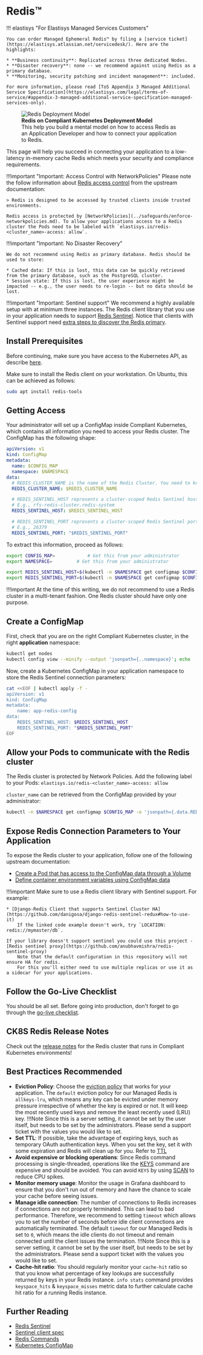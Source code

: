 Redis™
======

!!! elastisys "For Elastisys Managed Services Customers"

    You can order Managed Ephemeral Redis™ by filing a [service ticket](https://elastisys.atlassian.net/servicedesk/). Here are the highlights:

    * **Business continuity**: Replicated across three dedicated Nodes.
    * **Disaster recovery**: none -- we recommend against using Redis as a primary database.
    * **Monitoring, security patching and incident management**: included.

    For more information, please read [ToS Appendix 3 Managed Additional Service Specification](https://elastisys.com/legal/terms-of-service/#appendix-3-managed-additional-service-specification-managed-services-only).

<figure>
    <img alt="Redis Deployment Model" src="../img/redis.drawio.svg" >
    <figcaption>
        <strong>Redis on Compliant Kubernetes Deployment Model</strong>
        <br>
        This help you build a mental model on how to access Redis as an Application Developer and how to connect your application to Redis.
    </figcaption>
</figure>

This page will help you succeed in connecting your application to a low-latency in-memory cache Redis which meets your security and compliance requirements.

!!!important "Important: Access Control with NetworkPolicies"
    Please note the follow information about [Redis access control](https://redis.io/topics/security/) from the upstream documentation:

    > Redis is designed to be accessed by trusted clients inside trusted environments.

    Redis access is protected by [NetworkPolicies](../safeguards/enforce-networkpolicies.md). To allow your applications access to a Redis cluster the Pods need to be labeled with `elastisys.io/redis-<cluster_name>-access: allow`.

!!!important "Important: No Disaster Recovery"

    We do not recommend using Redis as primary database. Redis should be used to store:

    * Cached data: If this is lost, this data can be quickly retrieved from the primary database, such as the PostgreSQL cluster.
    * Session state: If this is lost, the user experience might be impacted -- e.g., the user needs to re-login -- but no data should be lost.

!!!important "Important: Sentinel support"
    We recommend a highly available setup with at minimum three instances. The Redis client library that you use in your application needs to support [Redis Sentinel](https://redis.io/topics/sentinel/). Notice that clients with Sentinel support need [extra steps to discover the Redis primary](https://redis.io/docs/latest/develop/reference/sentinel-clients/).

## Install Prerequisites

Before continuing, make sure you have access to the Kubernetes API, as describe [here](../prepare.md).

Make sure to install the Redis client on your workstation. On Ubuntu, this can be achieved as follows:

```bash
sudo apt install redis-tools
```

## Getting Access

Your administrator will set up a ConfigMap inside Compliant Kubernetes, which contains all information you need to access your Redis cluster.
The ConfigMap has the following shape:

```yaml
apiVersion: v1
kind: ConfigMap
metadata:
  name: $CONFIG_MAP
  namespace: $NAMESPACE
data:
  # REDIS_CLUSTER_NAME is the name of the Redis Cluster. You need to know the name to label your Pods correctly for network access.
  REDIS_CLUSTER_NAME: $REDIS_CLUSTER_NAME

  # REDIS_SENTINEL_HOST represents a cluster-scoped Redis Sentinel host, which only makes sense inside the Kubernetes cluster.
  # E.g., rfs-redis-cluster.redis-system
  REDIS_SENTINEL_HOST: $REDIS_SENTINEL_HOST

  # REDIS_SENTINEL_PORT represents a cluster-scoped Redis Sentinel port, which only makes sense inside the Kubernetes cluster.
  # E.g., 26379
  REDIS_SENTINEL_PORT: "$REDIS_SENTINEL_PORT"
```

To extract this information, proceed as follows:

```bash
export CONFIG_MAP=            # Get this from your administrator
export NAMESPACE=         # Get this from your administrator

export REDIS_SENTINEL_HOST=$(kubectl -n $NAMESPACE get configmap $CONFIG_MAP -o 'jsonpath={.data.REDIS_SENTINEL_HOST}')
export REDIS_SENTINEL_PORT=$(kubectl -n $NAMESPACE get configmap $CONFIG_MAP -o 'jsonpath={.data.REDIS_SENTINEL_PORT}')
```

!!!important
    At the time of this writing, we do not recommend to use a Redis cluster in a multi-tenant fashion. One Redis cluster should have only one purpose.

## Create a ConfigMap

First, check that you are on the right Compliant Kubernetes cluster, in the right **application** namespace:

```bash
kubectl get nodes
kubectl config view --minify --output 'jsonpath={..namespace}'; echo
```

Now, create a Kubernetes ConfigMap in your application namespace to store the Redis Sentinel connection parameters:

```bash
cat <<EOF | kubectl apply -f -
apiVersion: v1
kind: ConfigMap
metadata:
    name: app-redis-config
data:
    REDIS_SENTINEL_HOST: $REDIS_SENTINEL_HOST
    REDIS_SENTINEL_PORT: "$REDIS_SENTINEL_PORT"
EOF
```

## Allow your Pods to communicate with the Redis cluster

The Redis cluster is protected by Network Policies. Add the following label to your Pods: `elastisys.io/redis-<cluster_name>-access: allow`

`cluster_name` can be retrieved from the ConfigMap provided by your administrator:

```bash
kubectl -n $NAMESPACE get configmap $CONFIG_MAP -o 'jsonpath={.data.REDIS_CLUSTER_NAME}'
```

## Expose Redis Connection Parameters to Your Application

To expose the Redis cluster to your application, follow one of the following upstream documentation:

* [Create a Pod that has access to the ConfigMap data through a Volume](https://kubernetes.io/docs/concepts/configuration/configmap/#using-configmaps-as-files-from-a-pod)
* [Define container environment variables using ConfigMap data](https://kubernetes.io/docs/concepts/configuration/configmap/#configmaps-and-pods)

!!!important
    Make sure to use a Redis client library with Sentinel support. For example:

    * [Django-Redis Client that supports Sentinel Cluster HA](https://github.com/danigosa/django-redis-sentinel-redux#how-to-use-it)
        If the linked code example doesn't work, try `LOCATION: redis://mymaster/db`.

    If your library doesn't support sentinel you could use this project - [Redis sentinel proxy](https://github.com/anubhavmishra/redis-sentinel-proxy)
        Note that the default configuration in this repository will not ensure HA for redis.
        For this you'll either need to use multiple replicas or use it as a sidecar for your applications.

## Follow the Go-Live Checklist

You should be all set.
Before going into production, don't forget to go through the [go-live checklist](../go-live.md).

## CK8S Redis Release Notes

Check out the [release notes](../../release-notes/redis.md) for the Redis cluster that runs in Compliant Kubernetes environments!

## Best Practices Recommended

* **Eviction Policy**: Choose the [eviction policy](https://redis.io/docs/reference/eviction/) that works for your application. The `default` eviction policy for our Managed Redis is `allkeys-lru`, which means any key can be evicted under memory pressure irrespective of whether the key is expired or not. It will keep the most recently used keys and remove the least recently used (LRU) key.
!!!Note
      Since this is a server setting, it cannot be set by the user itself, but needs to be set by the administrators. Please send a support ticket with the values you would like to set.
* **Set TTL**: If possible, take the advantage of expiring keys, such as temporary OAuth authentication keys. When you set the key, set it with some expiration and Redis will clean up for you. Refer to [TTL](https://redis.io/commands/ttl/)
* **Avoid expensive or blocking operations**: Since Redis command processing is single-threaded,  operations like the [KEYS](https://redis.io/commands/keys/) command are expensive and should be avoided. You can avoid `KEYS` by using [SCAN](https://redis.io/commands/scan/) to reduce CPU spikes.
* **Monitor memory usage**: Monitor the usage in Grafana dashboard to ensure that you don't run out of memory and have the chance to scale your cache before seeing issues.
* **Manage idle connection**: The number of connections to Redis increases if connections are not properly terminated. This can lead to bad performance. Therefore, we recommend to setting `timeout` which allows you to set the number of seconds before idle client connections are automatically terminated.
The default `timeout` for our Managed Redis is set to `0`, which means the idle clients do not timeout and remain connected until the client issues the termination.
!!!Note
      Since this is a server setting, it cannot be set by the user itself, but needs to be set by the administrators. Please send a support ticket with the values you would like to set.
* **Cache-hit ratio**: You should regularly monitor your `cache-hit` ratio so that you know what percentage of key lookups are successfully returned by keys in your Redis instance.
`info stats` command provides `keyspace_hits` & `keyspace_misses` metric data to further calculate cache hit ratio for a running Redis instance.

## Further Reading

* [Redis Sentinel](https://redis.io/topics/sentinel/)
* [Sentinel client spec](https://redis.io/docs/latest/develop/reference/sentinel-clients/)
* [Redis Commands](https://redis.io/commands/)
* [Kubernetes ConfigMap](https://kubernetes.io/docs/concepts/configuration/configmap/)
